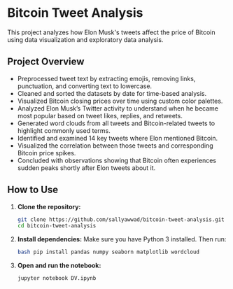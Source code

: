 # Bitcoin Tweet Analysis

This project analyzes how Elon Musk's tweets affect the price of Bitcoin using data visualization and exploratory data analysis.

## Project Overview

- Preprocessed tweet text by extracting emojis, removing links, punctuation, and converting text to lowercase.
- Cleaned and sorted the datasets by date for time-based analysis.
- Visualized Bitcoin closing prices over time using custom color palettes.
- Analyzed Elon Musk’s Twitter activity to understand when he became most popular based on tweet likes, replies, and retweets.
- Generated word clouds from all tweets and Bitcoin-related tweets to highlight commonly used terms.
- Identified and examined 14 key tweets where Elon mentioned Bitcoin.
- Visualized the correlation between those tweets and corresponding Bitcoin price spikes.
- Concluded with observations showing that Bitcoin often experiences sudden peaks shortly after Elon tweets about it.

## How to Use

1. **Clone the repository:**

   ```bash
   git clone https://github.com/sallyawwad/bitcoin-tweet-analysis.git
   cd bitcoin-tweet-analysis
2. **Install dependencies:**
   Make sure you have Python 3 installed. Then run:
   ```bash
   bash pip install pandas numpy seaborn matplotlib wordcloud
4. **Open and run the notebook:**
   ```bash
   jupyter notebook DV.ipynb





